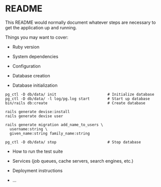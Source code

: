 # README

This README would normally document whatever steps are necessary to get the
application up and running.

Things you may want to cover:

* Ruby version

* System dependencies

* Configuration

* Database creation

* Database initialization
```shell
pg_ctl -D db/data/ init                       # Initialize database 
pg_ctl -D db/data/ -l log/pg.log start        # Start up database
bin/rails db:create                           # Create database

rails generate devise:install
rails generate devise user

rails generate migration add_name_to_users \
  username:string \
  given_name:string family_name:string

pg_ctl -D db/data/ stop                       # Stop database
```

* How to run the test suite

* Services (job queues, cache servers, search engines, etc.)

* Deployment instructions

* ...
